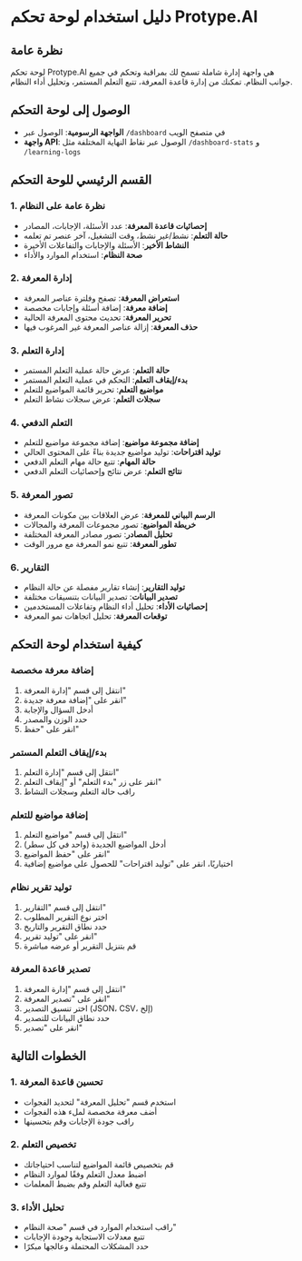 
# دليل استخدام لوحة تحكم Protype.AI

## نظرة عامة
لوحة تحكم Protype.AI هي واجهة إدارة شاملة تسمح لك بمراقبة وتحكم في جميع جوانب النظام. تمكنك من إدارة قاعدة المعرفة، تتبع التعلم المستمر، وتحليل أداء النظام.

## الوصول إلى لوحة التحكم
* **الواجهة الرسومية**: الوصول عبر `/dashboard` في متصفح الويب
* **واجهة API**: الوصول عبر نقاط النهاية المختلفة مثل `/dashboard-stats` و `/learning-logs`

## القسم الرئيسي للوحة التحكم

### 1. نظرة عامة على النظام
* **إحصائيات قاعدة المعرفة**: عدد الأسئلة، الإجابات، المصادر
* **حالة التعلم**: نشط/غير نشط، وقت التشغيل، آخر عنصر تم تعلمه
* **النشاط الأخير**: الأسئلة والإجابات والتفاعلات الأخيرة
* **صحة النظام**: استخدام الموارد والأداء

### 2. إدارة المعرفة
* **استعراض المعرفة**: تصفح وفلترة عناصر المعرفة
* **إضافة معرفة**: إضافة أسئلة وإجابات مخصصة
* **تحرير المعرفة**: تحديث محتوى المعرفة الحالية
* **حذف المعرفة**: إزالة عناصر المعرفة غير المرغوب فيها

### 3. إدارة التعلم
* **حالة التعلم**: عرض حالة عملية التعلم المستمر
* **بدء/إيقاف التعلم**: التحكم في عملية التعلم المستمر
* **مواضيع التعلم**: تحرير قائمة المواضيع للتعلم
* **سجلات التعلم**: عرض سجلات نشاط التعلم

### 4. التعلم الدفعي
* **إضافة مجموعة مواضيع**: إضافة مجموعة مواضيع للتعلم
* **توليد اقتراحات**: توليد مواضيع جديدة بناءً على المحتوى الحالي
* **حالة المهام**: تتبع حالة مهام التعلم الدفعي
* **نتائج التعلم**: عرض نتائج وإحصائيات التعلم الدفعي

### 5. تصور المعرفة
* **الرسم البياني للمعرفة**: عرض العلاقات بين مكونات المعرفة
* **خريطة المواضيع**: تصور مجموعات المعرفة والمجالات
* **تحليل المصادر**: تصور مصادر المعرفة المختلفة
* **تطور المعرفة**: تتبع نمو المعرفة مع مرور الوقت

### 6. التقارير
* **توليد التقارير**: إنشاء تقارير مفصلة عن حالة النظام
* **تصدير البيانات**: تصدير البيانات بتنسيقات مختلفة
* **إحصائيات الأداء**: تحليل أداء النظام وتفاعلات المستخدمين
* **توقعات المعرفة**: تحليل اتجاهات نمو المعرفة

## كيفية استخدام لوحة التحكم

### إضافة معرفة مخصصة
1. انتقل إلى قسم "إدارة المعرفة"
2. انقر على "إضافة معرفة جديدة"
3. أدخل السؤال والإجابة
4. حدد الوزن والمصدر
5. انقر على "حفظ"

### بدء/إيقاف التعلم المستمر
1. انتقل إلى قسم "إدارة التعلم"
2. انقر على زر "بدء التعلم" أو "إيقاف التعلم"
3. راقب حالة التعلم وسجلات النشاط

### إضافة مواضيع للتعلم
1. انتقل إلى قسم "مواضيع التعلم"
2. أدخل المواضيع الجديدة (واحد في كل سطر)
3. انقر على "حفظ المواضيع"
4. اختياريًا، انقر على "توليد اقتراحات" للحصول على مواضيع إضافية

### توليد تقرير نظام
1. انتقل إلى قسم "التقارير"
2. اختر نوع التقرير المطلوب
3. حدد نطاق التقرير والتاريخ
4. انقر على "توليد تقرير"
5. قم بتنزيل التقرير أو عرضه مباشرة

### تصدير قاعدة المعرفة
1. انتقل إلى قسم "إدارة المعرفة"
2. انقر على "تصدير المعرفة"
3. اختر تنسيق التصدير (JSON، CSV، إلخ)
4. حدد نطاق البيانات للتصدير
5. انقر على "تصدير"

## الخطوات التالية

### 1. تحسين قاعدة المعرفة
* استخدم قسم "تحليل المعرفة" لتحديد الفجوات
* أضف معرفة مخصصة لملء هذه الفجوات
* راقب جودة الإجابات وقم بتحسينها

### 2. تخصيص التعلم
* قم بتخصيص قائمة المواضيع لتناسب احتياجاتك
* اضبط معدل التعلم وفقًا لموارد النظام
* تتبع فعالية التعلم وقم بضبط المعلمات

### 3. تحليل الأداء
* راقب استخدام الموارد في قسم "صحة النظام"
* تتبع معدلات الاستجابة وجودة الإجابات
* حدد المشكلات المحتملة وعالجها مبكرًا
